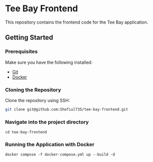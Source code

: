 # Tee Bay Frontend

This repository contains the frontend code for the Tee Bay application.

## Getting Started

### Prerequisites

Make sure you have the following installed:

- [Git](https://git-scm.com/)
- [Docker](https://www.docker.com/)

### Cloning the Repository

Clone the repository using SSH:

```bash
git clone git@github.com:Shofiul735/tee-bay-frontend.git
```

### Navigate into the project directory
```
cd tee-bay-frontend
```

### Running the Application with Docker
```
docker compose -f docker-compose.yml up --build -d

```

